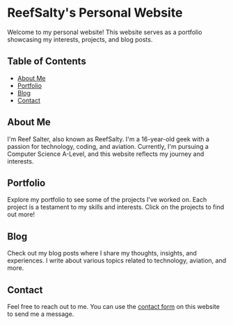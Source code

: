 # ReefSalty's Personal Website

Welcome to my personal website! This website serves as a portfolio showcasing my interests, projects, and blog posts.

## Table of Contents

- [About Me](#about-me)
- [Portfolio](#portfolio)
- [Blog](#blog)
- [Contact](#contact)

## About Me

I'm Reef Salter, also known as ReefSalty. I'm a 16-year-old geek with a passion for technology, coding, and aviation. Currently, I'm pursuing a Computer Science A-Level, and this website reflects my journey and interests.

## Portfolio

Explore my portfolio to see some of the projects I've worked on. Each project is a testament to my skills and interests. Click on the projects to find out more!

## Blog

Check out my blog posts where I share my thoughts, insights, and experiences. I write about various topics related to technology, aviation, and more.

## Contact

Feel free to reach out to me. You can use the [contact form](#) on this website to send me a message.
